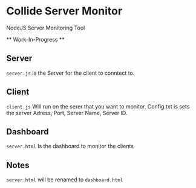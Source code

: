 # Collide Server Monitor
NodeJS Server Monitoring Tool

** Work-In-Progress **


## Server
`server.js` Is the Server for the client to conntect to.

## Client
`client.js` Will run on the serer that you want to monitor. Config.txt is sets the server Adress, Port, Server Name, Server ID.

## Dashboard
`server.html` Is the dashboard to monitor the clients 

## Notes
`server.html` will be renamed to `dashboard.html`
